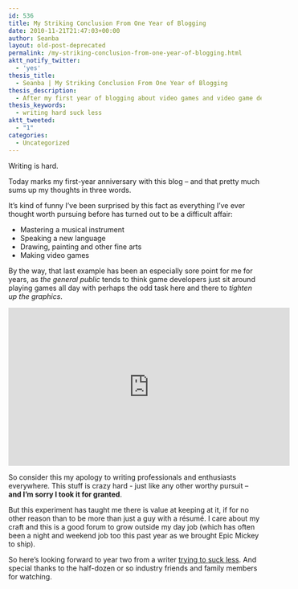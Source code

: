 ```yaml
---
id: 536
title: My Striking Conclusion From One Year of Blogging
date: 2010-11-21T21:47:03+00:00
author: Seanba
layout: old-post-deprecated
permalink: /my-striking-conclusion-from-one-year-of-blogging.html
aktt_notify_twitter:
  - 'yes'
thesis_title:
  - Seanba | My Striking Conclusion From One Year of Blogging
thesis_description:
  - After my first year of blogging about video games and video game developpment I have discovered that writing is pretty damn hard.
thesis_keywords:
  - writing hard suck less
aktt_tweeted:
  - "1"
categories:
  - Uncategorized
---
```

Writing is hard.

Today marks my first-year anniversary with this blog – and that pretty much sums up my thoughts in three words. 

It’s kind of funny I’ve been surprised by this fact as everything I’ve ever thought worth pursuing before has turned out to be a difficult affair:

  * Mastering a musical instrument 
  * Speaking a new language 
  * Drawing, painting and other fine arts 
  * Making video games 

By the way, that last example has been an especially sore point for me for years, as _the general public_ tends to think game developers just sit around playing games all day with perhaps the odd task here and there to _tighten up the graphics_.

<iframe width="560" height="315" src="https://www.youtube.com/embed/BRWvfMLl4ho" frameborder="0" allow="autoplay; encrypted-media" allowfullscreen></iframe>

So consider this my apology to writing professionals and enthusiasts everywhere. This stuff is crazy hard - just like any other worthy pursuit – **and I’m sorry I took it for granted**.

But this experiment has taught me there is value at keeping at it, if for no other reason than to be more than just a guy with a résumé. I care about my craft and this is a good forum to grow outside my day job (which has often been a night and weekend job too this past year as we brought Epic Mickey to ship).

So here’s looking forward to year two from a writer [trying to suck less](http://www.codinghorror.com/blog/2006/03/sucking-less-every-year.html). And special thanks to the half-dozen or so industry friends and family members for watching.